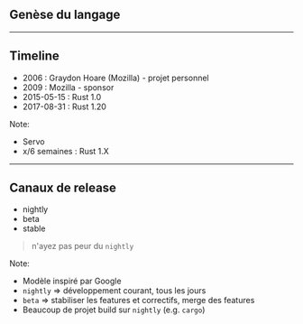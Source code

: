 ## Genèse du langage

---

## Timeline

* 2006 : Graydon Hoare (Mozilla) - projet personnel
* 2009 : Mozilla - sponsor
* 2015-05-15 : Rust 1.0
* 2017-08-31 : Rust 1.20

Note:
* Servo
* x/6 semaines : Rust 1.X

---

## Canaux de release

* nightly
* beta
* stable

> n'ayez pas peur du `nightly`

Note:
* Modèle inspiré par Google
* `nightly` => développement courant, tous les jours
* `beta` => stabiliser les features et correctifs, merge des features
* Beaucoup de projet build sur `nightly` (e.g. `cargo`)

